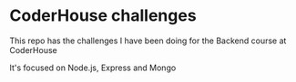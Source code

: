 
# CoderHouse challenges
This repo has the challenges I have been doing for the Backend course at CoderHouse

It's focused on Node.js, Express and Mongo
